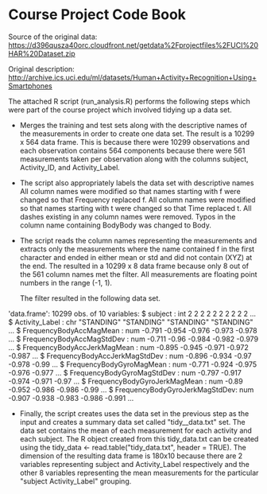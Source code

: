 Course Project Code Book
========================

Source of the original data: https://d396qusza40orc.cloudfront.net/getdata%2Fprojectfiles%2FUCI%20HAR%20Dataset.zip

Original description: http://archive.ics.uci.edu/ml/datasets/Human+Activity+Recognition+Using+Smartphones

The attached R script (run_analysis.R) performs the following steps which were part of the course project which involved tidying up a data set.

* Merges the training and test sets along with the descriptive names of the measurements in order to create one data set. The result  is a 10299 x 564 data frame. 
  This is because there were 10299 observations and each observation contains 564 components because there were 561 measurements taken per observation along with the 
  columns subject, Activity_ID, and Activity_Label.

* The script also appropriately labels the data set with descriptive names
  All column names were modified so that names starting with f were changed so that Frequency replaced f. 
  All column names were modified so that names starting with t were changed so that Time replaced t. 
  All dashes existing in any column names were removed.
  Typos in the column name containing BodyBody was changed to Body.

* The script reads the column names representing the measurements  and extracts only the measurements where the name contained f in the first character and ended 
  in either mean or std and did not contain (XYZ) at the end. The resulted in a 10299 x 8 data frame because only 8 out of the 561 column names met 
  the filter. All measurements are floating point numbers in the range (-1, 1).

  The filter resulted in the following  data set.

 'data.frame':	10299 obs. of  10 variables:
  $ subject                       : int  2 2 2 2 2 2 2 2 2 2 ...
  $ Activity_Label                : chr  "STANDING" "STANDING" "STANDING" "STANDING" ...
  $ FrequencyBodyAccMagMean       : num  -0.791 -0.954 -0.976 -0.973 -0.978 ...
  $ FrequencyBodyAccMagStdDev     : num  -0.711 -0.96 -0.984 -0.982 -0.979 ...
  $ FrequencyBodyAccJerkMagMean   : num  -0.895 -0.945 -0.971 -0.972 -0.987 ...
  $ FrequencyBodyAccJerkMagStdDev : num  -0.896 -0.934 -0.97 -0.978 -0.99 ...
  $ FrequencyBodyGyroMagMean      : num  -0.771 -0.924 -0.975 -0.976 -0.977 ...
  $ FrequencyBodyGyroMagStdDev    : num  -0.797 -0.917 -0.974 -0.971 -0.97 ...
  $ FrequencyBodyGyroJerkMagMean  : num  -0.89 -0.952 -0.986 -0.986 -0.99 ...
  $ FrequencyBodyGyroJerkMagStdDev: num  -0.907 -0.938 -0.983 -0.986 -0.991 ...

* Finally, the script creates uses the data set in the previous step as the input and creates a summary data set called "tidy__data.txt" set. 
 The data set contains the mean of each measurement for each activity and each subject.  The R object created from this tidy_data.txt can be created using the 
 tidy_data <- read.table("tidy_data.txt", header = TRUE). The dimension of the resulting data frame  is 180x10  because there are 2 variables representing subject and 
 Activity_Label respectively and the other 8 variables representing the mean measurements for the particular "subject Activity_Label" grouping.
 